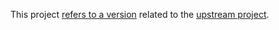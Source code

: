 This project [refers to a version](https://github.com/robertdebock/ansible-role-cntlm/blob/master/defaults/main.yml) related to the [upstream project](https://sourceforge.net/projects/cntlm/files/).
